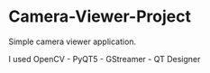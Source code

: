 # Camera-Viewer-Project

Simple camera viewer application.

I used OpenCV - PyQT5 - GStreamer - QT Designer
